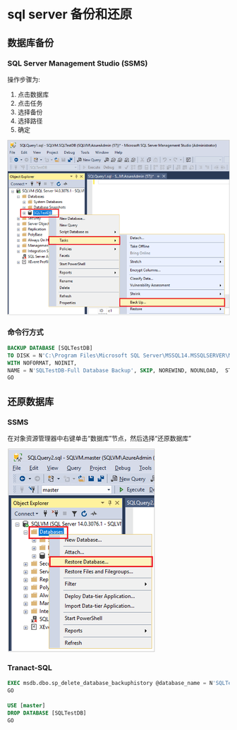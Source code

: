 # sql server 备份和还原

## 数据库备份

### SQL Server Management Studio (SSMS)

操作步骤为:

1. 点击数据库
2. 点击任务
3. 选择备份
4. 选择路径
5. 确定

![](./image/backup-db-ssms.png)

### 命令行方式

``` sql
BACKUP DATABASE [SQLTestDB] 
TO DISK = N'C:\Program Files\Microsoft SQL Server\MSSQL14.MSSQLSERVER\MSSQL\Backup\SQLTestDB.bak' 
WITH NOFORMAT, NOINIT,  
NAME = N'SQLTestDB-Full Database Backup', SKIP, NOREWIND, NOUNLOAD,  STATS = 10
GO
```

## 还原数据库

### SSMS

在对象资源管理器中右键单击“数据库”节点，然后选择“还原数据库”

![](./image/restore-db-ssms1.png)

### Tranact-SQL

``` sql
EXEC msdb.dbo.sp_delete_database_backuphistory @database_name = N'SQLTestDB'
GO

USE [master]
DROP DATABASE [SQLTestDB]
GO
```
